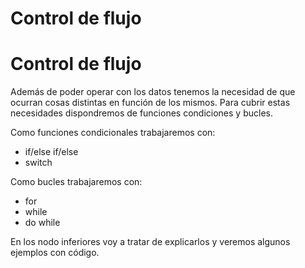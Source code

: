 # Control de flujo

# Control de flujo

Además de poder operar con los datos tenemos la necesidad de que ocurran cosas distintas en función de los mismos. Para cubrir estas necesidades dispondremos de funciones condiciones y bucles.

Como funciones condicionales trabajaremos con:

*   if/else if/else
*   switch

Como bucles trabajaremos con:

*   for
*   while
*   do while

En los nodo inferiores voy a tratar de explicarlos y veremos algunos ejemplos con código.

